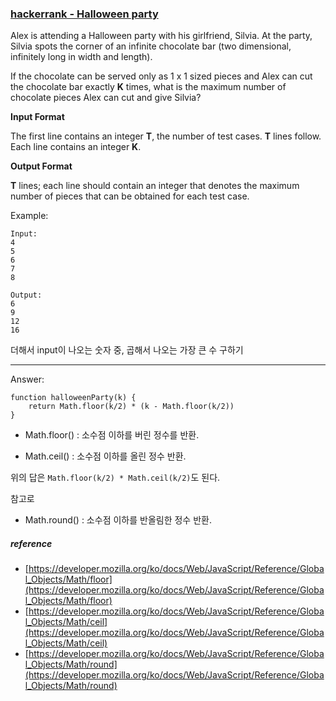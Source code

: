 ### [hackerrank - Halloween party](https://www.hackerrank.com/challenges/halloween-party/problem)

Alex is attending a Halloween party with his girlfriend, Silvia. At the party, Silvia spots the corner of an infinite chocolate bar (two dimensional, infinitely long in width and length).

If the chocolate can be served only as 1 x 1 sized pieces and Alex can cut the chocolate bar exactly __K__ times, what is the maximum number of chocolate pieces Alex can cut and give Silvia?



**Input Format**

The first line contains an integer __T__, the number of test cases. __T__ lines follow.
Each line contains an integer __K__.


**Output Format**

__T__ lines; each line should contain an integer that denotes the maximum number of pieces that can be obtained for each test case.


Example: 
```
Input: 
4
5
6
7
8

Output: 
6
9
12
16
```

더해서 input이 나오는 숫자 중, 곱해서 나오는 가장 큰 수 구하기

---

Answer:
```
function halloweenParty(k) {
    return Math.floor(k/2) * (k - Math.floor(k/2))
}
```

* Math.floor() : 소수점 이하를 버린 정수를 반환.

* Math.ceil() : 소수점 이하를 올린 정수 반환.


위의 답은 `Math.floor(k/2) * Math.ceil(k/2)`도 된다.

참고로 

* Math.round() : 소수점 이하를 반올림한 정수 반환.


##### reference
* [https://developer.mozilla.org/ko/docs/Web/JavaScript/Reference/Global_Objects/Math/floor](https://developer.mozilla.org/ko/docs/Web/JavaScript/Reference/Global_Objects/Math/floor)
* [https://developer.mozilla.org/ko/docs/Web/JavaScript/Reference/Global_Objects/Math/ceil](https://developer.mozilla.org/ko/docs/Web/JavaScript/Reference/Global_Objects/Math/ceil)
* [https://developer.mozilla.org/ko/docs/Web/JavaScript/Reference/Global_Objects/Math/round](https://developer.mozilla.org/ko/docs/Web/JavaScript/Reference/Global_Objects/Math/round)